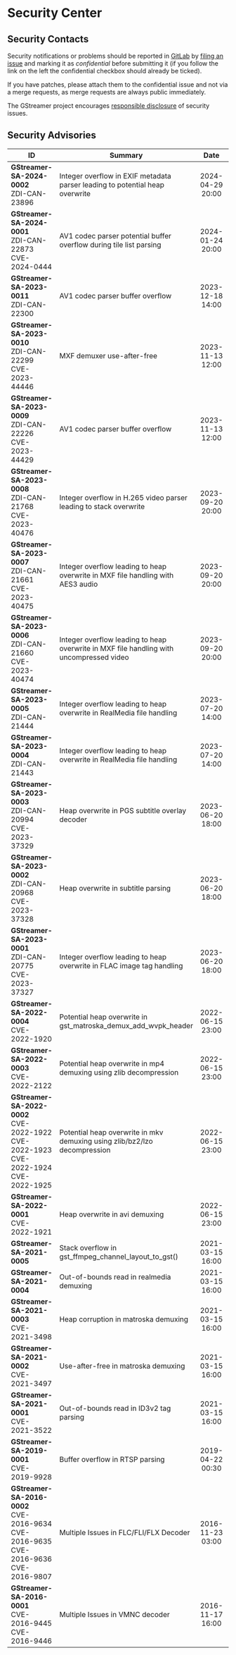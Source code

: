 # Security Center
## Security Contacts

Security notifications or problems should be reported in [GitLab](https://gitlab.freedesktop.org/gstreamer) by
[<u>filing an issue</u>](https://gitlab.freedesktop.org/gstreamer/gstreamer/-/issues/new?issue[confidential]=true)
and marking it as *confidential* before submitting it (if you follow the link on the left the confidential checkbox should already be ticked).

If you have patches, please attach them to the confidential issue and not via a merge requests, as merge requests are always public immediately.

The GStreamer project encourages [responsible disclosure](https://en.wikipedia.org/wiki/Responsible_disclosure) of security issues.

## Security Advisories

| ID  | Summary | Date   |     |
| --- | ------- | :----: | --- |
| **GStreamer-SA-2024-0002**<br/>ZDI-CAN-23896 | Integer overflow in EXIF metadata parser leading to potential heap overwrite | 2024-04-29 20:00 | [Details](sa-2024-0002.html) |
| **GStreamer-SA-2024-0001**<br/>ZDI-CAN-22873<br/>CVE-2024-0444  | AV1 codec parser potential buffer overflow during tile list parsing | 2024-01-24 20:00 | [Details](sa-2024-0001.html) |
| **GStreamer-SA-2023-0011**<br/>ZDI-CAN-22300 | AV1 codec parser buffer overflow | 2023-12-18 14:00 | [Details](sa-2023-0011.html) |
| **GStreamer-SA-2023-0010**<br/>ZDI-CAN-22299<br/>CVE-2023-44446 | MXF demuxer use-after-free | 2023-11-13 12:00 | [Details](sa-2023-0010.html) |
| **GStreamer-SA-2023-0009**<br/>ZDI-CAN-22226<br/>CVE-2023-44429 | AV1 codec parser buffer overflow | 2023-11-13 12:00 | [Details](sa-2023-0009.html) |
| **GStreamer-SA-2023-0008**<br/>ZDI-CAN-21768<br/>CVE-2023-40476 | Integer overflow in H.265 video parser leading to stack overwrite | 2023-09-20 20:00 | [Details](sa-2023-0008.html) |
| **GStreamer-SA-2023-0007**<br/>ZDI-CAN-21661<br/>CVE-2023-40475 | Integer overflow leading to heap overwrite in MXF file handling with AES3 audio | 2023-09-20 20:00 | [Details](sa-2023-0007.html) |
| **GStreamer-SA-2023-0006**<br/>ZDI-CAN-21660<br/>CVE-2023-40474 | Integer overflow leading to heap overwrite in MXF file handling with uncompressed video | 2023-09-20 20:00 | [Details](sa-2023-0006.html) |
| **GStreamer-SA-2023-0005**<br/>ZDI-CAN-21444 | Integer overflow leading to heap overwrite in RealMedia file handling | 2023-07-20 14:00 | [Details](sa-2023-0005.html) |
| **GStreamer-SA-2023-0004**<br/>ZDI-CAN-21443 | Integer overflow leading to heap overwrite in RealMedia file handling | 2023-07-20 14:00 | [Details](sa-2023-0004.html) |
| **GStreamer-SA-2023-0003**<br/>ZDI-CAN-20994<br/>CVE-2023-37329 | Heap overwrite in PGS subtitle overlay decoder | 2023-06-20 18:00 | [Details](sa-2023-0003.html) |
| **GStreamer-SA-2023-0002**<br/>ZDI-CAN-20968<br/>CVE-2023-37328 | Heap overwrite in subtitle parsing | 2023-06-20 18:00 | [Details](sa-2023-0002.html) |
| **GStreamer-SA-2023-0001**<br/>ZDI-CAN-20775<br/>CVE-2023-37327 | Integer overflow leading to heap overwrite in FLAC image tag handling | 2023-06-20 18:00 | [Details](sa-2023-0001.html) |
| **GStreamer-SA-2022-0004**<br/>CVE-2022-1920 | Potential heap overwrite in gst\_matroska\_demux\_add\_wvpk\_header | 2022-06-15 23:00 | [Details](sa-2022-0004.html) |
| **GStreamer-SA-2022-0003**<br/>CVE-2022-2122 | Potential heap overwrite in mp4 demuxing using zlib decompression | 2022-06-15 23:00 | [Details](sa-2022-0003.html) |
| **GStreamer-SA-2022-0002**<br/>CVE-2022-1922<br/>CVE-2022-1923<br/>CVE-2022-1924<br/>CVE-2022-1925 | Potential heap overwrite in mkv demuxing using zlib/bz2/lzo decompression | 2022-06-15 23:00 | [Details](sa-2022-0002.html) |
| **GStreamer-SA-2022-0001**<br/>CVE-2022-1921 | Heap overwrite in avi demuxing | 2022-06-15 23:00 | [Details](sa-2022-0001.html) |
| **GStreamer-SA-2021-0005** | Stack overflow in gst\_ffmpeg\_channel\_layout\_to\_gst() | 2021-03-15 16:00 | [Details](sa-2021-0005.html) |
| **GStreamer-SA-2021-0004** | Out-of-bounds read in realmedia demuxing | 2021-03-15 16:00 | [Details](sa-2021-0004.html) |
| **GStreamer-SA-2021-0003**<br/>CVE-2021-3498 | Heap corruption in matroska demuxing | 2021-03-15 16:00 | [Details](sa-2021-0003.html) |
| **GStreamer-SA-2021-0002**<br/>CVE-2021-3497 | Use-after-free in matroska demuxing | 2021-03-15 16:00 | [Details](sa-2021-0002.html) |
| **GStreamer-SA-2021-0001**<br/>CVE-2021-3522 | Out-of-bounds read in ID3v2 tag parsing | 2021-03-15 16:00 | [Details](sa-2021-0001.html) |
| **GStreamer-SA-2019-0001**<br/>CVE-2019-9928 | Buffer overflow in RTSP parsing | 2019-04-22 00:30 | [Details](sa-2019-0001.html) |
| **GStreamer-SA-2016-0002**<br/>CVE-2016-9634<br/>CVE-2016-9635<br/>CVE-2016-9636<br/>CVE-2016-9807 | Multiple Issues in FLC/FLI/FLX Decoder | 2016-11-23 03:00 | [Details](sa-2016-0002.html) |
| **GStreamer-SA-2016-0001**<br/>CVE-2016-9445<br/>CVE-2016-9446 | Multiple Issues in VMNC decoder | 2016-11-17 16:00 | [Details](sa-2016-0001.html) |
